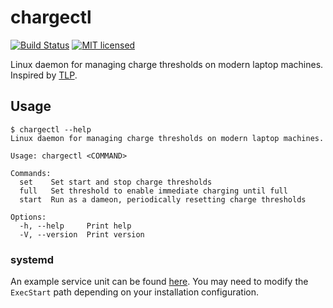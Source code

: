 # chargectl
[![Build Status](https://github.com/loshz/chargectl/workflows/ci/badge.svg)](https://github.com/loshz/chargectl/actions) [![MIT licensed](https://img.shields.io/badge/license-MIT-blue)](LICENSE)

Linux daemon for managing charge thresholds on modern laptop machines. Inspired by [TLP](https://linrunner.de/tlp/).

## Usage
```
$ chargectl --help
Linux daemon for managing charge thresholds on modern laptop machines.

Usage: chargectl <COMMAND>

Commands:
  set    Set start and stop charge thresholds
  full   Set threshold to enable immediate charging until full
  start  Run as a dameon, periodically resetting charge thresholds

Options:
  -h, --help     Print help
  -V, --version  Print version
```

### systemd
An example service unit can be found [here](./extra/chargectl.service). You may need to modify the `ExecStart` path depending on your installation configuration.
